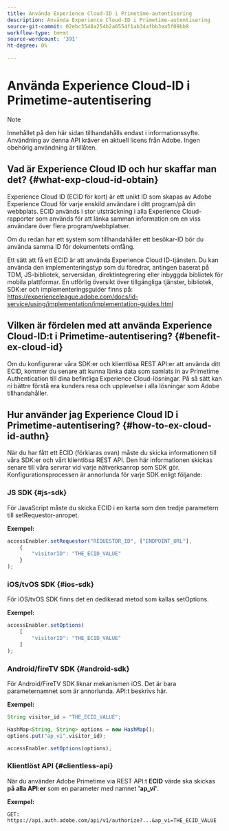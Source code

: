 ```yaml
---
title: Använda Experience Cloud-ID i Primetime-autentisering
description: Använda Experience Cloud-ID i Primetime-autentisering
source-git-commit: 02ebc3548a254b2a6554f1ab34afbb3ea5f09bb8
workflow-type: tm+mt
source-wordcount: '391'
ht-degree: 0%

---
```


# Använda Experience Cloud-ID i Primetime-autentisering

>[!NOTE]
>
>Innehållet på den här sidan tillhandahålls endast i informationssyfte. Användning av denna API kräver en aktuell licens från Adobe. Ingen obehörig användning är tillåten.

## Vad är Experience Cloud ID och hur skaffar man det? {#what-exp-cloud-id-obtain}

Experience Cloud ID (ECID för kort) är ett unikt ID som skapas av Adobe Experience Cloud för varje enskild användare i ditt program/på din webbplats. ECID används i stor utsträckning i alla Experience Cloud-rapporter som används för att länka samman information om en viss användare över flera program/webbplatser.

Om du redan har ett system som tillhandahåller ett besökar-ID bör du använda samma ID för dokumentets omfång.

Ett sätt att få ett ECID är att använda Experience Cloud ID-tjänsten. Du kan använda den implementeringstyp som du föredrar, antingen baserat på TDM, JS-bibliotek, serversidan, direktintegrering eller inbyggda bibliotek för mobila plattformar. En utförlig översikt över tillgängliga tjänster, bibliotek, SDK:er och implementeringsguider finns på: <https://experienceleague.adobe.com/docs/id-service/using/implementation/implementation-guides.html>

## Vilken är fördelen med att använda Experience Cloud-ID:t i Primetime-autentisering? {#benefit-ex-cloud-id}

Om du konfigurerar våra SDK:er och klientlösa REST API:er att använda ditt ECID, kommer du senare att kunna länka data som samlats in av Primetime Authentication till dina befintliga Experience Cloud-lösningar. På så sätt kan ni bättre förstå era kunders resa och upplevelse i alla lösningar som Adobe tillhandahåller.

## Hur använder jag Experience Cloud ID i Primetime-autentisering? {#how-to-ex-cloud-id-authn}

När du har fått ett ECID (förklaras ovan) måste du skicka informationen till våra SDK:er och vårt klientlösa REST API. Den här informationen skickas senare till våra servrar vid varje nätverksanrop som SDK gör. Konfigurationsprocessen är annorlunda för varje SDK enligt följande:

### JS SDK {#js-sdk}

För JavaScript måste du skicka ECID i en karta som den tredje parametern till setRequestor-anropet.

**Exempel:**

```JavaScript
accessEnabler.setRequestor("REQUESTOR_ID", ["ENDPOINT_URL"],
    {
        "visitorID": "THE_ECID_VALUE"
    }
);
```

### iOS/tvOS SDK {#ios-sdk}

För iOS/tvOS SDK finns det en dedikerad metod som kallas setOptions.

**Exempel:**

```JavaScript
accessEnabler.setOptions(
    [
        "visitorID": "THE_ECID_VALUE"
    ]
);
```

### Android/fireTV SDK {#android-sdk}

För Android/FireTV SDK liknar mekanismen iOS. Det är bara parameternamnet som är annorlunda. API:t beskrivs här.

**Exempel:**

```JavaScript
String visitor_id = "THE_ECID_VALUE";

HashMap<String, String> options = new HashMap();
options.put("ap_vi",visitor_id);

accessEnabler.setOptions(options);
```

### Klientlöst API {#clientless-api}

När du använder Adobe Primetime via REST API:t **ECID** värde ska skickas **på alla API:er** som en parameter med namnet **&#39;ap_vi&#39;**.

**Exempel:**

`GET: https://api.auth.adobe.com/api/v1/authorize?...&ap_vi=THE_ECID_VALUE`
